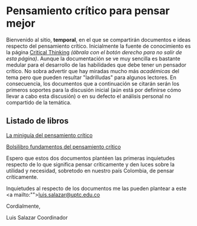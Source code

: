 # Pensamiento crítico para pensar mejor

Bienvenido al sitio, **temporal**, en el que se compartirán documentos e ideas respecto del pensamiento crítico. Inicialmente la fuente de conocimiento es la página <a href="http://www.criticalthinking.org">Critical Thinking</a> _(ábrala con el botón derecho para no salir de esta página)_. Aunque la documentación se ve muy sencilla es bastante medular para el desarrollo de las habilidades que debe tener un pensador crítico. No sobra advertir que hay miradas mucho más _académicas_ del tema pero que pueden resultar "ladrilludas" para algunos lectores. En consecuencia, los documentos que a continuación se citarán serán los primeros soportes para la discusión inicial (aún está por definirse cómo llevar a cabo esta discusión) o en su defecto el análisis personal no compartido de la temática.

## Listado de libros
<a href="https://drive.google.com/open?id=1EWs1vY9vdYDuq7DHmY_IgobEnd9ygeLC">La miniguía del pensamiento crítico</a>

<a href="https://drive.google.com/open?id=1rvzrMIozpDKzpRqlBloOjdc0LDUllHIJ">Bolsilibro fundamentos del pensamiento crítico</a>

Espero que estos dos documentos plantéen las primeras inquietudes respecto de lo que significa pensar críticamente y den luces sobre la utilidad y necesidad, sobretodo en nuestro país Colombia, de pensar críticamente.

Inquietudes al respecto de los documentos me las pueden plantear a este <a mailto:"">luis.salazar@uptc.edu.co</a> 

Cordialmente,


Luis Salazar
Coordinador
